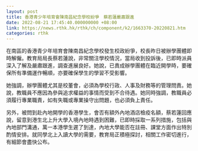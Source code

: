 ```yaml
---
layout: post
title: 香港青少年培育會陳南昌紀念學校紛爭　蔡若蓮嚴肅跟進
date: 2022-08-21 17:45:40.000000000 +08:00
link: https://news.rthk.hk/rthk/ch/component/k2/1663370-20220821.htm
categories: rthk
---
```


在南區的香港青少年培育會陳南昌紀念學校發生校政紛爭，校長昨日被辦學團體即時解僱。教育局局長蔡若蓮說，非常關注學校情況，當局收到投訴後，已即時派員深入了解及嚴肅跟進，調查進展良好。她說，已責成辦學團體在臨近開學時，要確保所有準備運作暢順，亦要確保學生的學習不受影響。

她強調，辦學團體尤其是校董會，必須為學校行政、人事及財務等的管理問責。她說，教職員不應因為參與追求權益的事情而受到不合待遇。她同時強調，教職員必須履行專業職責，如有失職或專業操守出問題，也必須負上責任。

另外，被問到赴內地開學的香港學生，會否有額外內地酒店檢疫名額，蔡若蓮回應說，留意到港生北上升大學入境內地時遇到困難，已即時採取一系列措施，包括與內地部門溝通，萬一本港學生遲了到達，內地大學能否在註冊、課堂方面作出特別酌情安排。就同學北上入讀大學的需要，教育局正積極探討，相關工作密切進行，有細節會盡快公布。
